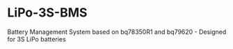# LiPo-3S-BMS
Battery Management System based on bq78350R1 and bq79620 - Designed for 3S LiPo batteries
